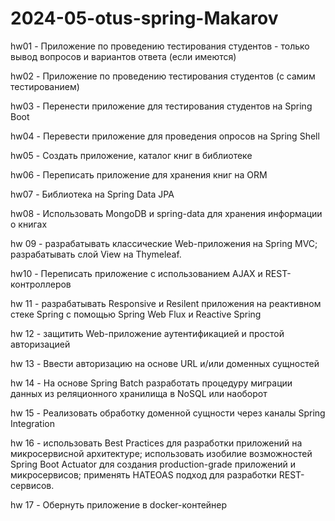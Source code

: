 # 2024-05-otus-spring-Makarov
hw01 - Приложение по проведению тестирования студентов - только вывод вопросов и вариантов ответа (если имеются)

hw02 - Приложение по проведению тестирования студентов (с самим тестированием)

hw03 - Перенести приложение для тестирования студентов на Spring Boot

hw04 - Перевести приложение для проведения опросов на Spring Shell

hw05 - Создать приложение, каталог книг в библиотеке

hw06 - Переписать приложение для хранения книг на ORM

hw07 - Библиотека на Spring Data JPA

hw08 - Использовать MongoDB и spring-data для хранения информации о книгах

hw 09 - разрабатывать классические Web-приложения на Spring MVC;
разрабатывать слой View на Thymeleaf.

hw10 - Переписать приложение с использованием AJAX и REST-контроллеров

hw 11 - разрабатывать Responsive и Resilent приложения на реактивном стеке Spring c помощью Spring Web Flux и Reactive Spring 

hw 12 - защитить Web-приложение аутентификацией и простой авторизацией

hw 13 - Ввести авторизацию на основе URL и/или доменных сущностей

hw 14 - На основе Spring Batch разработать процедуру миграции данных из реляционного хранилища в NoSQL или наоборот

hw 15 - Реализовать обработку доменной сущности через каналы Spring Integration

hw 16 - использовать Best Practices для разработки приложений на микросервисной архитектуре;
использовать изобилие возможностей Spring Boot Actuator для создания production-grade приложений и микросервисов;
применять HATEOAS подход для разработки REST-сервисов.

hw 17 - Обернуть приложение в docker-контейнер